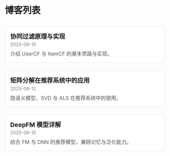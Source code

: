# 博客列表

<div class="blog-list">

  <div class="post-item">
    <a href="/basics/cf" class="title">协同过滤原理与实现</a>
    <p class="meta">2025-09-10</p>
    <p class="desc">介绍 UserCF 与 ItemCF 的基本思路与实现。</p>
  </div>

  <div class="post-item">
    <a href="/basics/mf" class="title">矩阵分解在推荐系统中的应用</a>
    <p class="meta">2025-09-12</p>
    <p class="desc">隐语义模型、SVD 与 ALS 在推荐系统中的使用。</p>
  </div>

  <div class="post-item">
    <a href="/models/deepfm" class="title">DeepFM 模型详解</a>
    <p class="meta">2025-09-15</p>
    <p class="desc">结合 FM 与 DNN 的推荐模型，兼顾记忆与泛化能力。</p>
  </div>

</div>

<style>
.blog-list {
  display: flex;
  flex-direction: column;
  gap: 1.5rem;
  margin-top: 2rem;
}

.post-item {
  padding: 1rem;
  border: 1px solid #e5e5e5;
  border-radius: 8px;
  transition: box-shadow 0.2s;
  background: #fff;
}

.post-item:hover {
  box-shadow: 0 4px 12px rgba(0,0,0,0.08);
}

.post-item .title {
  font-size: 1.2rem;
  font-weight: bold;
  color: var(--vp-c-brand);
  text-decoration: none;
}

.post-item .title:hover {
  text-decoration: underline;
}

.post-item .meta {
  font-size: 0.9rem;
  color: gray;
  margin: 0.2rem 0 0.5rem 0;
}

.post-item .desc {
  font-size: 1rem;
  color: #555;
  margin: 0;
}
</style>
